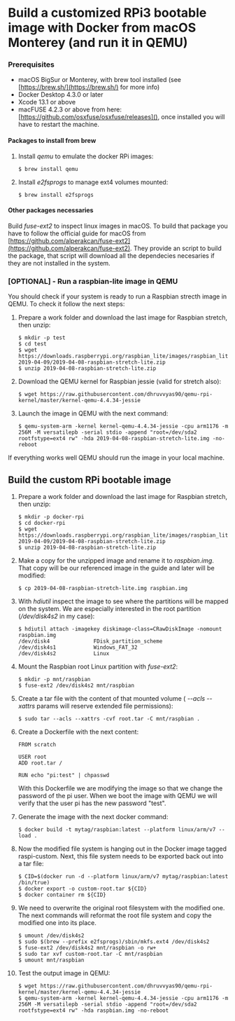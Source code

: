 # Build a customized RPi3 bootable image with Docker from macOS Monterey (and run it in QEMU)

### Prerequisites

- macOS BigSur or Monterey, with brew tool installed (see [https://brew.sh/](https://brew.sh/) for more info)
- Docker Desktop 4.3.0 or later
- Xcode 13.1 or above
- macFUSE 4.2.3 or above from here: [https://github.com/osxfuse/osxfuse/releases](), once installed you will have to restart the machine.

#### Packages to install from brew

1. Install *qemu* to emulate the docker RPi images:

	```
	$ brew install qemu
	```

2. Install *e2fsprogs* to manage ext4 volumes mounted:

	```
	$ brew install e2fsprogs
	```

#### Other packages necessaries

Build *fuse-ext2* to inspect linux images in macOS. To build that package you have to follow the official guide for macOS from [https://github.com/alperakcan/fuse-ext2](https://github.com/alperakcan/fuse-ext2). They provide an script to build the package, that script will download all the dependecies necesaries if they are not installed in the system.

### [OPTIONAL] - Run a raspbian-lite image in QEMU
You should check if your system is ready to run a Raspbian strecth image in QEMU. To check it follow the next steps:

1. Prepare a work folder and download the last image for Raspbian stretch, then unzip:

	```
	$ mkdir -p test
	$ cd test
	$ wget https://downloads.raspberrypi.org/raspbian_lite/images/raspbian_lite-2019-04-09/2019-04-08-raspbian-stretch-lite.zip
	$ unzip 2019-04-08-raspbian-stretch-lite.zip
	```

2. Download the QEMU kernel for Raspbian jessie (valid for stretch also):

	```
	$ wget https://raw.githubusercontent.com/dhruvvyas90/qemu-rpi-kernel/master/kernel-qemu-4.4.34-jessie
	```

3. Launch the image in QEMU with the next command:

	```
	$ qemu-system-arm -kernel kernel-qemu-4.4.34-jessie -cpu arm1176 -m 256M -M versatilepb -serial stdio -append "root=/dev/sda2 rootfstype=ext4 rw" -hda 2019-04-08-raspbian-stretch-lite.img -no-reboot
	```

If everything works well QEMU should run the image in your local machine.

## Build the custom RPi bootable image

1. Prepare a work folder and download the last image for Raspbian stretch, then unzip:

	```
	$ mkdir -p docker-rpi
	$ cd docker-rpi
	$ wget https://downloads.raspberrypi.org/raspbian_lite/images/raspbian_lite-2019-04-09/2019-04-08-raspbian-stretch-lite.zip
	$ unzip 2019-04-08-raspbian-stretch-lite.zip
	```

2. Make a copy for the unzipped image and rename it to *raspbian.img*. That copy will be our referenced image in the guide and later will be modified:

	```
	$ cp 2019-04-08-raspbian-stretch-lite.img raspbian.img
	```

3. With *hdiutil* inspect the image to see where the partitions will be mapped on the system. We are especially interested in the root partition (*/dev/disk4s2* in my case):

	```
	$ hdiutil attach -imagekey diskimage-class=CRawDiskImage -nomount raspbian.img
	/dev/disk4          	FDisk_partition_scheme
	/dev/disk4s1        	Windows_FAT_32
	/dev/disk4s2        	Linux
	```

4. Mount the Raspbian root Linux partition with *fuse-ext2*:

	```
	$ mkdir -p mnt/raspbian
	$ fuse-ext2 /dev/disk4s2 mnt/raspbian
	```

5. Create a tar file with the content of that mounted volume ( *--acls --xattrs* params will reserve extended file permissions):

	```
	$ sudo tar --acls --xattrs -cvf root.tar -C mnt/raspbian .
	```

6. Create a Dockerfile with the next content:

	```
	FROM scratch

	USER root
	ADD root.tar /

	RUN echo "pi:test" | chpasswd
	```
	With this Dockerfile we are modifying the image so that we change the password of the pi user. When we boot the image with QEMU we will verify that the user pi has the new password "test".

7. Generate the image with the next docker command:

	```
	$ docker build -t mytag/raspbian:latest --platform linux/arm/v7 --load .
	```

8. Now the modified file system is hanging out in the Docker image tagged raspi-custom. Next, this file system needs to be exported back out into a tar file: 

	```
	$ CID=$(docker run -d --platform linux/arm/v7 mytag/raspbian:latest /bin/true)
	$ docker export -o custom-root.tar ${CID}
	$ docker container rm ${CID}
	```

9. We need to overwrite the original root filesystem with the modified one. The next commands will reformat the root file system and copy the modified one into its place.

	```
	$ umount /dev/disk4s2
	$ sudo $(brew --prefix e2fsprogs)/sbin/mkfs.ext4 /dev/disk4s2
	$ fuse-ext2 /dev/disk4s2 mnt/raspbian -o rw+
	$ sudo tar xvf custom-root.tar -C mnt/raspbian
	$ umount mnt/raspbian
	```

10. Test the output image in QEMU:

	```
	$ wget https://raw.githubusercontent.com/dhruvvyas90/qemu-rpi-kernel/master/kernel-qemu-4.4.34-jessie
	$ qemu-system-arm -kernel kernel-qemu-4.4.34-jessie -cpu arm1176 -m 256M -M versatilepb -serial stdio -append "root=/dev/sda2 rootfstype=ext4 rw" -hda raspbian.img -no-reboot
	```
